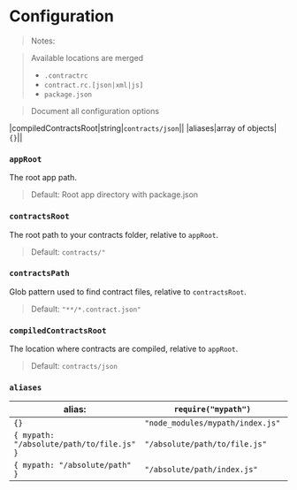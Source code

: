 # Configuration

> Notes:

> Available locations are merged
> - `.contractrc`
> - `contract.rc.[json|xml|js]`
> - `package.json`

> Document all configuration options


|compiledContractsRoot|string|`contracts/json`||
|aliases|array of objects|`{}`||

### `appRoot`
The root app path.
> Default: Root app directory with package.json

### `contractsRoot`
The root path to your contracts folder, relative to `appRoot`.

> Default: `contracts/"`

### `contractsPath`
Glob pattern used to find contract files, relative to `contractsRoot`.

> Default: `"**/*.contract.json"`

### `compiledContractsRoot`
The location where contracts are compiled, relative to `appRoot`.

> Default: `contracts/json`

### `aliases`

| alias: | `require("mypath")` | `require("mypath/endpoint.contract.js")` |
|--------|---------------------|------------------------------------------|
| `{}` | `"node_modules/mypath/index.js"` | `"node_modules/mypath/endpoint.contract.js"` |
| `{ mypath: "/absolute/path/to/file.js" }` | `"/absolute/path/to/file.js"` | `error` |
| `{ mypath: "/absolute/path" }` | `"/absolute/path/index.js"` | `"/absolute/path/endpoint.contract.js"` |



